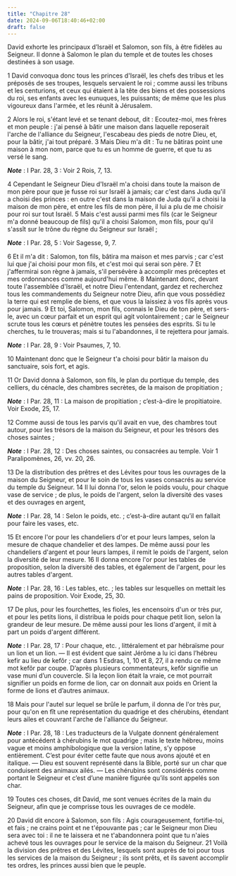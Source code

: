 ```yaml
---
title: "Chapitre 28"
date: 2024-09-06T18:40:46+02:00
draft: false
---
```



David exhorte les principaux d’Israël et Salomon, son fils, à être fidèles au Seigneur.
Il donne à Salomon le plan du temple et de toutes les choses destinées à son usage.


1 David convoqua donc tous les princes d'Israël, les chefs des tribus et les préposés de ses troupes, lesquels servaient le roi ; comme aussi les tribuns et les centurions, et ceux qui étaient à la tête des biens et des possessions du roi, ses enfants avec les eunuques, les puissants; de même que les plus vigoureux dans l'armée, et les réunit à Jérusalem.


2 Alors le roi, s'étant levé et se tenant debout, dit : Ecoutez-moi, mes frères et mon peuple : j'ai pensé à bâtir une maison dans laquelle reposerait l'arche de l'alliance du Seigneur, l'escabeau des pieds de notre Dieu, et, pour la bâtir, j'ai tout préparé. 3 Mais Dieu m'a dit : Tu ne bâtiras point une maison à mon nom, parce que tu es un homme de guerre, et que tu as versé le sang.

***Note*** :  I Par. 28, 3 : Voir 2 Rois, 7, 13.

4 Cependant le Seigneur Dieu d'Israël m'a choisi dans toute la maison de mon père pour que je fusse roi sur Israël à jamais; car c'est dans Juda qu'il a choisi des princes : en outre c'est dans la maison de Juda qu'il a choisi la maison de mon père, et entre les fils de mon père, il lui a plu de me choisir pour roi sur tout Israël. 5 Mais c'est aussi parmi mes fils (car le Seigneur m'a donné beaucoup de fils) qu'il a choisi Salomon, mon fils, pour qu'il s'assît sur le trône du règne du Seigneur sur Israël ;

***Note*** :  I Par. 28, 5 : Voir Sagesse, 9, 7.

6 Et il m'a dit : Salomon, ton fils, bâtira ma maison et mes parvis ; car c'est lui que j'ai choisi pour mon fils, et c'est moi qui serai son père. 7 Et j'affermirai son règne à jamais, s'il persévère à accomplir mes préceptes et mes ordonnances comme aujourd'hui même. 8 Maintenant donc, devant toute l'assemblée d'Israël, et notre Dieu l'entendant, gardez et recherchez tous les commandements du Seigneur notre Dieu, afin que vous possédiez la terre qui est remplie de biens, et que vous la laissiez à vos fils après vous pour jamais. 9 Et toi, Salomon, mon fils, connais le Dieu de ton père, et sers-le, avec un cœur parfait et un esprit qui agit volontairement ; car le Seigneur scrute tous les cœurs et pénètre toutes les pensées des esprits. Si tu le cherches, tu le trouveras; mais si tu l'abandonnes, il te rejettera pour jamais.

***Note*** :  I Par. 28, 9 : Voir Psaumes, 7, 10.

10 Maintenant donc que le Seigneur t'a choisi pour bâtir la maison du sanctuaire, sois fort, et agis.


11 Or David donna à Salomon, son fils, le plan du portique du temple, des celliers, du cénacle, des chambres secrètes, de la maison de propitiation ;

***Note*** :  I Par. 28, 11 : La maison de propitiation ; c’est-à-dire le propitiatoire. Voir Exode, 25, 17.

12 Comme aussi de tous les parvis qu'il avait en vue, des chambres tout autour, pour les trésors de la maison du Seigneur, et pour les trésors des choses saintes ;

***Note*** :  I Par. 28, 12 : Des choses saintes, ou consacrées au temple. Voir 1 Paralipomènes, 26, vv. 20, 26.

13 De la distribution des prêtres et des Lévites pour tous les ouvrages de la maison du Seigneur, et pour le soin de tous les vases consacrés au service du temple du Seigneur. 14 Il lui donna l'or, selon le poids voulu, pour chaque vase de service ; de plus, le poids de l'argent, selon la diversité des vases et des ouvrages en argent,

***Note*** :  I Par. 28, 14 : Selon le poids, etc. ; c’est-à-dire autant qu’il en fallait pour faire les vases, etc.

15 Et encore l'or pour les chandeliers d'or et pour leurs lampes, selon la mesure de chaque chandelier et des lampes. De même aussi pour les chandeliers d'argent et pour leurs lampes, il remit le poids de l'argent, selon la diversité de leur mesure. 16 Il donna encore l'or pour les tables de proposition, selon la diversité des tables, et également de l'argent, pour les autres tables d'argent.

***Note*** :  I Par. 28, 16 : Les tables, etc. ; les tables sur lesquelles on mettait les pains de proposition. Voir Exode, 25, 30.

17 De plus, pour les fourchettes, les fioles, les encensoirs d'un or très pur, et pour les petits lions, il distribua le poids pour chaque petit lion, selon la grandeur de leur mesure. De même aussi pour les lions d'argent, il mit à part un poids d'argent différent.

***Note*** :  I Par. 28, 17 : Pour chaque, etc. , littéralement et par hébraïsme pour un lion et un lion. ― Il est évident que saint Jérôme a lu ici dans l’hébreu kefir au lieu de kefôr ; car dans 1 Esdras, 1, 10 et 8, 27, il a rendu ce même mot kefôr par coupe. D’après plusieurs commentateurs, kefôr signifie un vase muni d’un couvercle. Si la leçon lion était la vraie, ce mot pourrait signifier un poids en forme de lion, car on donnait aux poids en Orient la forme de lions et d’autres animaux.

18 Mais pour l'autel sur lequel se brûle le parfum, il donna de l'or très pur, pour qu'on en fît une représentation du quadrige et des chérubins, étendant leurs ailes et couvrant l'arche de l'alliance du Seigneur.

***Note*** :  I Par. 28, 18 : Les traducteurs de la Vulgate donnent généralement pour antécédent à chérubins le mot quadrige ; mais le texte hébreu, moins vague et moins amphibologique que la version latine, s’y oppose entièrement. C’est pour éviter cette faute que nous avons ajouté et en italique. ― Dieu est souvent représenté dans la Bible, porté sur un char que conduisent des animaux ailés. ― Les chérubins sont considérés comme portant le Seigneur et c’est d’une manière figurée qu’ils sont appelés son char.

19 Toutes ces choses, dit David, me sont venues écrites de la main du Seigneur, afin que je comprisse tous les ouvrages de ce modèle.


20 David dit encore à Salomon, son fils : Agis courageusement, fortifie-toi, et fais ; ne crains point et ne t'épouvante pas ; car le Seigneur mon Dieu sera avec toi : il ne te laissera et ne t'abandonnera point que tu n'aies achevé tous les ouvrages pour le service de la maison du Seigneur. 21 Voilà la division des prêtres et des Lévites, lesquels sont auprès de toi pour tous les services de la maison du Seigneur ; ils sont prêts, et ils savent accomplir tes ordres, les princes aussi bien que le peuple.

